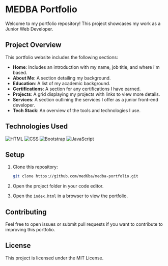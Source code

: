 # MEDBA Portfolio

Welcome to my portfolio repository! This project showcases my work as a Junior Web Developer.

## Project Overview

This portfolio website includes the following sections:
- **Home**: Includes an introduction with my name, job title, and where i'm based.
- **About Me**: A section detailing my background.
- **Education**: A list of my academic background.
- **Certifications**: A section for any certifications I have earned.
- **Projects**: A grid displaying my projects with links to view more details.
- **Services**: A section outlining the services I offer as a junior front-end developer.
- **Tech Stack**: An overview of the tools and technologies I use.

<!-- ## Features

- **Responsive Design**: The website is fully responsive and looks great on all screen sizes.
- **Dark/Light Mode**: Users can toggle between dark and light themes for better accessibility.
- **Multi-language Support**: The website supports both English and French, with a toggle button to switch between the languages. -->

## Technologies Used

![HTML](https://img.shields.io/badge/-HTML-orange?logo=html5&logoColor=white) ![CSS](https://img.shields.io/badge/-CSS-blue?logo=css3&logoColor=white) ![Bootstrap](https://img.shields.io/badge/-Bootstrap-purple?logo=bootstrap&logoColor=white) ![JavaScript](https://img.shields.io/badge/-JavaScript-yellow?logo=javascript&logoColor=white)

## Setup

1. Clone this repository:
    ```bash
    git clone https://github.com/med6ba/medba-portfolio.git
    ```

2. Open the project folder in your code editor.

3. Open the `index.html` in a browser to view the portfolio.

## Contributing

Feel free to open issues or submit pull requests if you want to contribute to improving this portfolio.

## License

This project is licensed under the MIT License.
